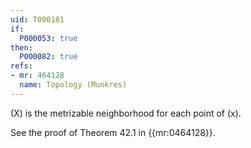 ```yaml
---
uid: T000181
if:
  P000053: true
then:
  P000082: true
refs:
- mr: 464128
  name: Topology (Munkres)
---
```


\(X\) is the metrizable neighborhood for each point of \(x\).

See the proof of Theorem 42.1 in {{mr:0464128}}.
